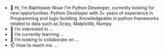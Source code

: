 - 👋 Hi, I’m Bakhtawer Nisar 
      I'm Python Developer, currently looking for new oppurtunities.
      Python Developer with 3+ years of experience in Programming and logic building. Knowledgeable in python frameworks related to data such as Scipy, Matplotlib, Numpy.
- 👀 I’m interested in ...
- 🌱 I’m currently learning ...
- 💞️ I’m looking to collaborate on ...
- 📫 How to reach me ...

<!---
pinkysaharan12/pinkysaharan12 is a ✨ special ✨ repository because its `README.md` (this file) appears on your GitHub profile.
You can click the Preview link to take a look at your changes.
--->

